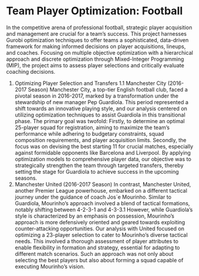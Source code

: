 # Team Player Optimization: Football

In the competitive arena of professional football, strategic player acquisition and management
are crucial for a team’s success. This project harnesses Gurobi optimization techniques to offer
teams a sophisticated, data-driven framework for making informed decisions on player acquisitions, lineups, and coaches. Focusing on multiple objective optimization with a hierarchical
approach and discrete optimization through Mixed-Integer Programming (MIP), the project
aims to assess player selections and critically evaluate coaching decisions.
1. Optimizing Player Selection and Transfers
1.1 Manchester City (2016-2017 Season)
Manchester City, a top-tier English football club, faced a pivotal season in 2016-2017, marked by
a transformation under the stewardship of new manager Pep Guardiola. This period represented
a shift towards an innovative playing style, and our analysis centered on utilizing optimization
techniques to assist Guardiola in this transitional phase. The primary goal was twofold: Firstly,
to determine an optimal 25-player squad for registration, aiming to maximize the team’s performance while adhering to budgetary constraints, squad composition requirements, and player
acquisition limits. Secondly, the focus was on devising the best starting 11 for crucial matches,
especially against formidable opponents like Barcelona and Liverpool. By applying optimization
models to comprehensive player data, our objective was to strategically strengthen the team
through targeted transfers, thereby setting the stage for Guardiola to achieve success in the
upcoming seasons.
2. Manchester United (2016-2017 Season)
In contrast, Manchester United, another Premier League powerhouse, embarked on a different
tactical journey under the guidance of coach Jos´e Mourinho. Similar to Guardiola, Mourinho’s
approach involved a blend of tactical formations, notably shifting between 4-2-3-1 and 4-3-3.1
However, while Guardiola’s style is characterized by an emphasis on possession, Mourinho’s
approach is more defensively oriented and geared towards exploiting counter-attacking opportunities. Our analysis with United focused on optimizing a 23-player selection to cater to
Mourinho’s diverse tactical needs. This involved a thorough assessment of player attributes to
enable flexibility in formation and strategy, essential for adapting to different match scenarios.
Such an approach was not only about selecting the best players but also about forming a squad
capable of executing Mourinho’s vision.

